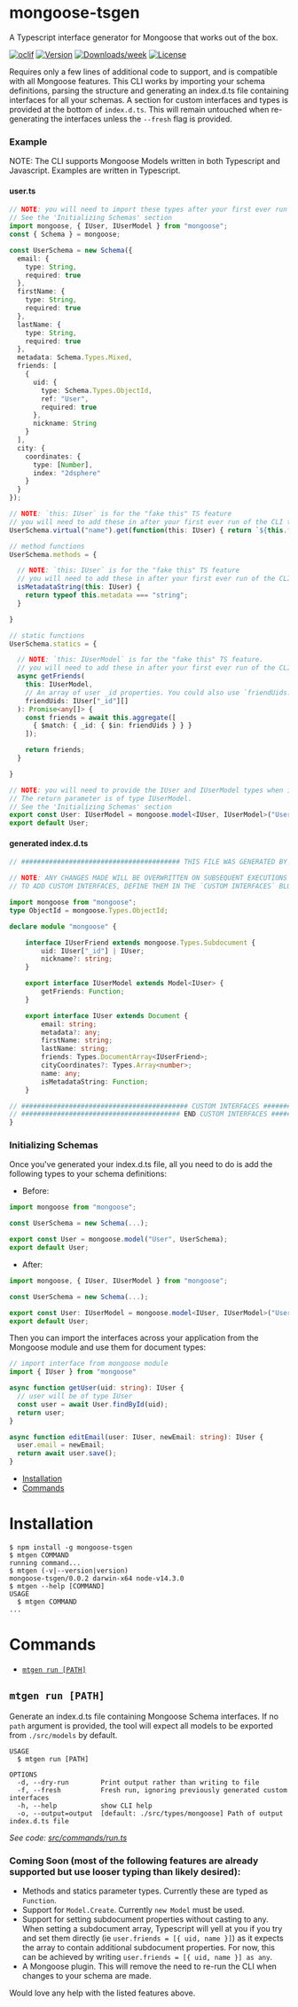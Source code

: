 mongoose-tsgen
==============

A Typescript interface generator for Mongoose that works out of the box.

[![oclif](https://img.shields.io/badge/cli-oclif-brightgreen.svg)](https://oclif.io)
[![Version](https://img.shields.io/npm/v/mongoose-tsgen.svg)](https://npmjs.org/package/mongoose-tsgen)
[![Downloads/week](https://img.shields.io/npm/dw/mongoose-tsgen.svg)](https://npmjs.org/package/mongoose-tsgen)
[![License](https://img.shields.io/npm/l/mongoose-tsgen.svg)](https://github.com/Bounced-Inc/mongoose-tsgen/blob/master/package.json)

Requires only a few lines of additional code to support, and is compatible with all Mongoose features. This CLI works by importing your schema definitions, parsing the structure and generating an index.d.ts file containing interfaces for all your schemas. A section for custom interfaces and types is provided at the bottom of `index.d.ts`. This will remain untouched when re-generating the interfaces unless the `--fresh` flag is provided.

### Example

NOTE: The CLI supports Mongoose Models written in both Typescript and Javascript. Examples are written in Typescript.

#### user.ts

```typescript
// NOTE: you will need to import these types after your first ever run of the CLI
// See the 'Initializing Schemas' section
import mongoose, { IUser, IUserModel } from "mongoose";
const { Schema } = mongoose;

const UserSchema = new Schema({
  email: {
    type: String,
    required: true
  },
  firstName: {
    type: String,
    required: true
  },
  lastName: {
    type: String,
    required: true
  },
  metadata: Schema.Types.Mixed,
  friends: [
    {
      uid: {
        type: Schema.Types.ObjectId,
        ref: "User",
        required: true
      },
      nickname: String
    }
  ],
  city: {
    coordinates: {
      type: [Number],
      index: "2dsphere"
    }
  }
});

// NOTE: `this: IUser` is for the "fake this" TS feature
// you will need to add these in after your first ever run of the CLI to tell TS the type of 'this' value in scope of the getter
UserSchema.virtual("name").get(function(this: IUser) { return `${this.firstName} ${this.lastName}` });

// method functions
UserSchema.methods = {

  // NOTE: `this: IUser` is for the "fake this" TS feature
  // you will need to add these in after your first ever run of the CLI to tell TS the type of 'this' value in scope of the method function
  isMetadataString(this: IUser) {
    return typeof this.metadata === "string";
  }

}

// static functions
UserSchema.statics = {

  // NOTE: `this: IUserModel` is for the "fake this" TS feature.
  // you will need to add these in after your first ever run of the CLI to tell TS the type of 'this' value in scope of the static function
  async getFriends(
    this: IUserModel,
    // An array of user _id properties. You could also use `friendUids: ObjectId[]` here
    friendUids: IUser["_id"][]
  ): Promise<any[]> {
    const friends = await this.aggregate([
      { $match: { _id: { $in: friendUids } } }
    ]);

    return friends;
  }

}

// NOTE: you will need to provide the IUser and IUserModel types when initializing the Mongoose model. 
// The return parameter is of type IUserModel.
// See the 'Initializing Schemas' section
export const User: IUserModel = mongoose.model<IUser, IUserModel>("User", UserSchema);
export default User;
```

#### generated index.d.ts

```typescript
// ######################################## THIS FILE WAS GENERATED BY MONGOOSE-TSGEN ######################################## //

// NOTE: ANY CHANGES MADE WILL BE OVERWRITTEN ON SUBSEQUENT EXECUTIONS OF MONGOOSE-TSGEN.
// TO ADD CUSTOM INTERFACES, DEFINE THEM IN THE `CUSTOM INTERFACES` BLOCK

import mongoose from "mongoose";
type ObjectId = mongoose.Types.ObjectId;

declare module "mongoose" {

	interface IUserFriend extends mongoose.Types.Subdocument {
		uid: IUser["_id"] | IUser;
		nickname?: string;
	}

	export interface IUserModel extends Model<IUser> {
		getFriends: Function;
	}

	export interface IUser extends Document {
		email: string;
		metadata?: any;
		firstName: string;
		lastName: string;
		friends: Types.DocumentArray<IUserFriend>;
		cityCoordinates?: Types.Array<number>;
		name: any;
		isMetadataString: Function;
	}

// ########################################## CUSTOM INTERFACES ########################################## //
// ######################################## END CUSTOM INTERFACES ######################################## //
}
```

### Initializing Schemas

Once you've generated your index.d.ts file, all you need to do is add the following types to your schema definitions:

* Before:

```typescript
import mongoose from "mongoose";

const UserSchema = new Schema(...);

export const User = mongoose.model("User", UserSchema);
export default User;
```

* After:

```typescript
import mongoose, { IUser, IUserModel } from "mongoose";

const UserSchema = new Schema(...);

export const User: IUserModel = mongoose.model<IUser, IUserModel>("User", UserSchema);
export default User;
```

Then you can import the interfaces across your application from the Mongoose module and use them for document types:

```typescript
// import interface from mongoose module
import { IUser } from "mongoose"

async function getUser(uid: string): IUser {
  // user will be of type IUser
  const user = await User.findById(uid);
  return user;
}

async function editEmail(user: IUser, newEmail: string): IUser {
  user.email = newEmail;
  return await user.save();
}
```

<!-- toc -->
* [Installation](#installation)
* [Commands](#commands)
<!-- tocstop -->
# Installation
<!-- usage -->
```sh-session
$ npm install -g mongoose-tsgen
$ mtgen COMMAND
running command...
$ mtgen (-v|--version|version)
mongoose-tsgen/0.0.2 darwin-x64 node-v14.3.0
$ mtgen --help [COMMAND]
USAGE
  $ mtgen COMMAND
...
```
<!-- usagestop -->
# Commands
<!-- commands -->
* [`mtgen run [PATH]`](#mtgen-run-path)

## `mtgen run [PATH]`

Generate an index.d.ts file containing Mongoose Schema interfaces. If no `path` argument is provided, the tool will expect all models to be exported from `./src/models` by default.

```
USAGE
  $ mtgen run [PATH]

OPTIONS
  -d, --dry-run        Print output rather than writing to file
  -f, --fresh          Fresh run, ignoring previously generated custom interfaces
  -h, --help           show CLI help
  -o, --output=output  [default: ./src/types/mongoose] Path of output index.d.ts file
```

_See code: [src/commands/run.ts](https://github.com/Bounced-Inc/mongoose-tsgen/blob/v0.0.2/src/commands/run.ts)_
<!-- commandsstop -->

### Coming Soon (most of the following features are already supported but use looser typing than likely desired):

- Methods and statics parameter types. Currently these are typed as `Function`.
- Support for `Model.Create`. Currently `new Model` must be used.
- Support for setting subdocument properties without casting to any. When setting a subdocument array, Typescript will yell at you if you try and set them directly (ie `user.friends = [{ uid, name }]`) as it expects the array to contain additional subdocument properties. For now, this can be achieved by writing `user.friends = [{ uid, name }] as any`.
- A Mongoose plugin. This will remove the need to re-run the CLI when changes to your schema are made.

Would love any help with the listed features above.
